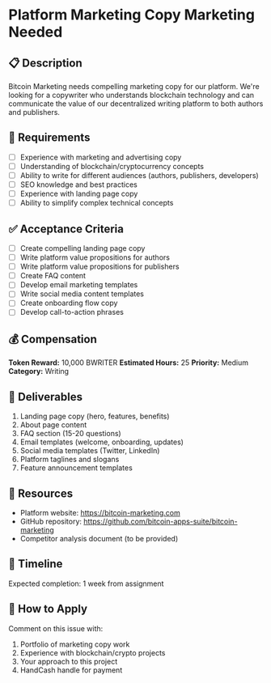 # Platform Marketing Copy Marketing Needed

## 📋 Description
Bitcoin Marketing needs compelling marketing copy for our platform. We're looking for a copywriter who understands blockchain technology and can communicate the value of our decentralized writing platform to both authors and publishers.

## 🎯 Requirements
- [ ] Experience with marketing and advertising copy
- [ ] Understanding of blockchain/cryptocurrency concepts
- [ ] Ability to write for different audiences (authors, publishers, developers)
- [ ] SEO knowledge and best practices
- [ ] Experience with landing page copy
- [ ] Ability to simplify complex technical concepts

## ✅ Acceptance Criteria
- [ ] Create compelling landing page copy
- [ ] Write platform value propositions for authors
- [ ] Write platform value propositions for publishers
- [ ] Create FAQ content
- [ ] Develop email marketing templates
- [ ] Write social media content templates
- [ ] Create onboarding flow copy
- [ ] Develop call-to-action phrases

## 💰 Compensation
**Token Reward:** 10,000 BWRITER
**Estimated Hours:** 25
**Priority:** Medium
**Category:** Writing

## 📝 Deliverables
1. Landing page copy (hero, features, benefits)
2. About page content
3. FAQ section (15-20 questions)
4. Email templates (welcome, onboarding, updates)
5. Social media templates (Twitter, LinkedIn)
6. Platform taglines and slogans
7. Feature announcement templates

## 🔗 Resources
- Platform website: https://bitcoin-marketing.com
- GitHub repository: https://github.com/bitcoin-apps-suite/bitcoin-marketing
- Competitor analysis document (to be provided)

## 📅 Timeline
Expected completion: 1 week from assignment

## 📧 How to Apply
Comment on this issue with:
1. Portfolio of marketing copy work
2. Experience with blockchain/crypto projects
3. Your approach to this project
4. HandCash handle for payment